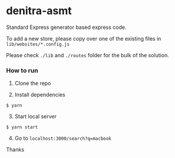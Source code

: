 # denitra-asmt

Standard Express generator based express code.

To add a new store, please copy over one of the existing files in
`lib/websites/*.config.js`

Please check `./lib` and `./routes` folder for the bulk of the solution.

### How to run

1. Clone the repo

2. Install dependencies
```
$ yarn
```
3. Start local server
```
$ yarn start
```
4. Go to `localhost:3000/search?q=macbook`

Thanks
